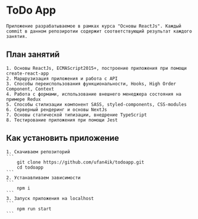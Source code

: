 # ToDo App
    Приложение разрабатываемое в рамках курса "Основы ReactJs". Каждый commit в данном репозиротии содержит соответствующий результат каждого занятия.
## План занятий
    1. Основы ReactJs, ECMAScript2015+, построение приложения при помощи create-react-app
    2. Маршрузизация приложения и работа с API
    3. Способы переиспользования функциональности, Hooks, High Order Component, Context
    4. Работа с формами, использование внешнего менеджера состояния на примере Redux
    5. Способы стилизации компонент SASS, styled-components, CSS-modules
    6. Серверный рендеринг и основы NextJs
    7. Основы статической типизации, внедрение TypeScript
    8. Тестирование приложения при помощи Jest

## Как установить приложение

    1. Скачиваем репозиторий 
    ```
        git clone https://github.com/ufan4ik/todoapp.git
        cd todoapp
    ```    
    2. Устанавливаем зависимости
    ```
        npm i
    ```
    3. Запуск приложения на localhost
    ```
        npm run start
    ```